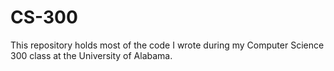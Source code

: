 # CS-300
This repository holds most of the code I wrote during my Computer Science 300 class at the University of Alabama.


